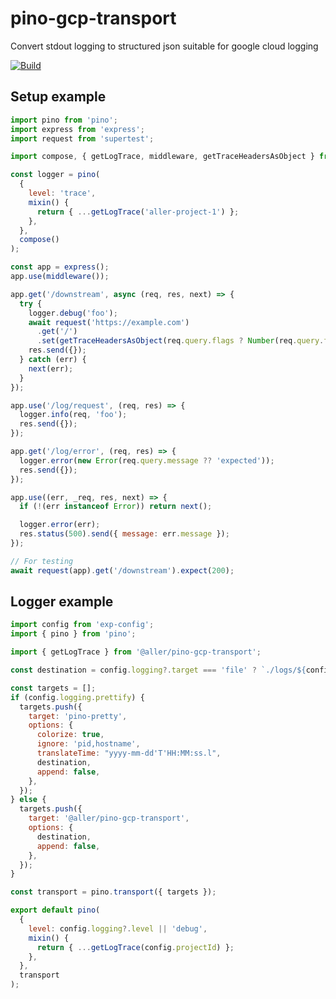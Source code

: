 # pino-gcp-transport

Convert stdout logging to structured json suitable for google cloud logging

[![Build](https://github.com/allermedia/pino-gcp-transport/actions/workflows/build.yaml/badge.svg)](https://github.com/allermedia/pino-gcp-transport/actions/workflows/build.yaml)

## Setup example

```javascript
import pino from 'pino';
import express from 'express';
import request from 'supertest';

import compose, { getLogTrace, middleware, getTraceHeadersAsObject } from '@aller/pino-gcp-transport';

const logger = pino(
  {
    level: 'trace',
    mixin() {
      return { ...getLogTrace('aller-project-1') };
    },
  },
  compose()
);

const app = express();
app.use(middleware());

app.get('/downstream', async (req, res, next) => {
  try {
    logger.debug('foo');
    await request('https://example.com')
      .get('/')
      .set(getTraceHeadersAsObject(req.query.flags ? Number(req.query.flags) : undefined));
    res.send({});
  } catch (err) {
    next(err);
  }
});

app.use('/log/request', (req, res) => {
  logger.info(req, 'foo');
  res.send({});
});

app.get('/log/error', (req, res) => {
  logger.error(new Error(req.query.message ?? 'expected'));
  res.send({});
});

app.use((err, _req, res, next) => {
  if (!(err instanceof Error)) return next();

  logger.error(err);
  res.status(500).send({ message: err.message });
});

// For testing
await request(app).get('/downstream').expect(200);
```

## Logger example

```js
import config from 'exp-config';
import { pino } from 'pino';

import { getLogTrace } from '@aller/pino-gcp-transport';

const destination = config.logging?.target === 'file' ? `./logs/${config.envName}.log` : 1;

const targets = [];
if (config.logging.prettify) {
  targets.push({
    target: 'pino-pretty',
    options: {
      colorize: true,
      ignore: 'pid,hostname',
      translateTime: "yyyy-mm-dd'T'HH:MM:ss.l",
      destination,
      append: false,
    },
  });
} else {
  targets.push({
    target: '@aller/pino-gcp-transport',
    options: {
      destination,
      append: false,
    },
  });
}

const transport = pino.transport({ targets });

export default pino(
  {
    level: config.logging?.level || 'debug',
    mixin() {
      return { ...getLogTrace(config.projectId) };
    },
  },
  transport
);
```
